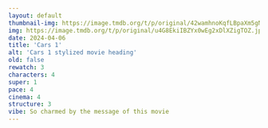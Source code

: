 ```yaml
---
layout: default
thumbnail-img: https://image.tmdb.org/t/p/original/42wamhnoKqfLBpaXm5gNthHuOLm.png
img: https://image.tmdb.org/t/p/original/u4G8EkiIBZYx0wEg2xDlXZigTOZ.jpg
date: 2024-04-06
title: 'Cars 1'
alt: 'Cars 1 stylized movie heading'
old: false
rewatch: 3
characters: 4
super: 1
pace: 4
cinema: 4
structure: 3
vibe: So charmed by the message of this movie
---
```

